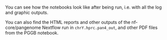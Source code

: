You can see how the notebooks look like after being run, i.e. with all the log and graphic outputs.

You can also find the HTML reports and other outputs of the nf-core/pangenome Nextflow run in `chrY.hprc.pan4_out`, and other PDF files from the PGGB notebook.

